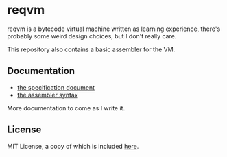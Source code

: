 # reqvm

reqvm is a bytecode virtual machine written as learning experience, there's probably some weird design choices, but I don't really care.

This repository also contains a basic assembler for the VM.

## Documentation

* [the specification document](specification_doc.md)
* [the assembler syntax](assembler/assembler_syntax_notes.md)

More documentation to come as I write it.

## License

MIT License, a copy of which is included [here](LICENSE.txt).
